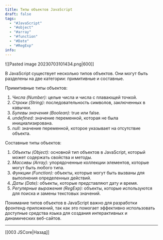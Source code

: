 ```yaml
---
title: Типы объектов JavaScript
draft: false
tags:
  - "#JavaScript"
  - "#object"
  - "#array"
  - "#function"
  - "#Date"
  - "#RegExp"
info:
---
```

![[Pasted image 20230703101434.png|600]]

В JavaScript существует несколько типов объектов. Они могут быть разделены на две категории: примитивные и составные.

Примитивные типы объектов:

1. _Числа (Number):_ целые числа и числа с плавающей точкой.
2. _Строки (String):_ последовательность символов, заключенных в кавычки.
3. _Булевы значения (Boolean):_ true или false.
4. _undefined:_ значение переменной, которая не была инициализирована.
5. _null:_ значение переменной, которое указывает на отсутствие объекта.

Составные типы объектов:

1. _Объекты (Object):_ основной тип объектов в JavaScript, который может содержать свойства и методы.
2. _Массивы (Array):_ упорядоченные коллекции элементов, которые могут быть любого типа.
3. _Функции (Function):_ объекты, которые могут быть вызваны для выполнения определенных действий.
4. _Даты (Date):_ объекты, которые представляют дату и время.
5. _Регулярные выражения (RegExp):_ объекты, которые используются для поиска и замены текстовых значений.

Понимание типов объектов в JavaScript важно для разработки фронтенд-приложений, так как это помогает эффективно использовать доступные средства языка для создания интерактивных и динамических веб-сайтов.

---

[[003 JSCore|Назад]]